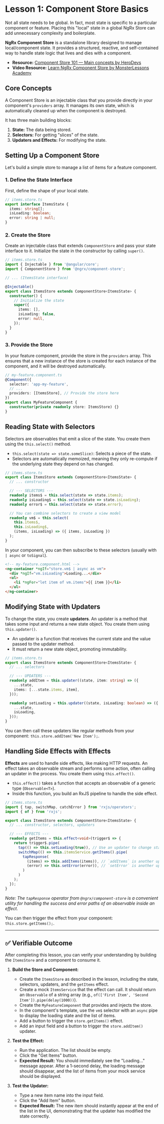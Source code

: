 # Lesson 1: Component Store Basics

Not all state needs to be global. In fact, most state is specific to a particular component or feature. Placing this "local" state in a global NgRx Store can add unnecessary complexity and boilerplate.

**NgRx Component Store** is a standalone library designed to manage local/component state. It provides a structured, reactive, and self-contained way to handle state logic that lives and dies with a component.

- **Resource:** [Component Store 101 — Main concepts by HeroDevs](https://www.herodevs.com/blog-posts/component-store-101----main-concepts-and-ngrx-store-interactions)
- **Video Resource:** [Learn NgRx Component Store by MonsterLessons Academy](https://www.youtube.com/watch?v=Zl45RERUN0U)

## Core Concepts

A Component Store is an injectable class that you provide directly in your component's `providers` array. It manages its own state, which is automatically cleaned up when the component is destroyed.

It has three main building blocks:
1.  **State:** The data being stored.
2.  **Selectors:** For getting "slices" of the state.
3.  **Updaters and Effects:** For modifying the state.

## Setting Up a Component Store

Let's build a simple store to manage a list of items for a feature component.

### 1. Define the State Interface

First, define the shape of your local state.

```typescript
// items.store.ts
export interface ItemsState {
  items: string[];
  isLoading: boolean;
  error: string | null;
}
```

### 2. Create the Store

Create an injectable class that extends `ComponentStore` and pass your state interface to it. Initialize the state in the constructor by calling `super()`.

```typescript
// items.store.ts
import { Injectable } from '@angular/core';
import { ComponentStore } from '@ngrx/component-store';

// ... (ItemsState interface)

@Injectable()
export class ItemsStore extends ComponentStore<ItemsState> {
  constructor() {
    // Initialize the state
    super({
      items: [],
      isLoading: false,
      error: null,
    });
  }
}
```

### 3. Provide the Store

In your feature component, provide the store in the `providers` array. This ensures that a new instance of the store is created for each instance of the component, and it will be destroyed automatically.

```typescript
// my-feature.component.ts
@Component({
  selector: 'app-my-feature',
  // ...
  providers: [ItemsStore], // Provide the store here
})
export class MyFeatureComponent {
  constructor(private readonly store: ItemsStore) {}
}
```

## Reading State with Selectors

Selectors are observables that emit a slice of the state. You create them using the `this.select()` method.

-   `this.select(state => state.someSlice)`: Selects a piece of the state.
-   Selectors are automatically memoized, meaning they only re-compute if the underlying state they depend on has changed.

```typescript
// items.store.ts
export class ItemsStore extends ComponentStore<ItemsState> {
  // ... constructor

  // --- SELECTORS ---
  readonly items$ = this.select(state => state.items);
  readonly isLoading$ = this.select(state => state.isLoading);
  readonly error$ = this.select(state => state.error);

  // You can combine selectors to create a view model
  readonly vm$ = this.select(
    this.items$,
    this.isLoading$,
    (items, isLoading) => ({ items, isLoading })
  );
}
```

In your component, you can then subscribe to these selectors (usually with `| async` or `toSignal`).

```html
<!-- my-feature.component.html -->
<ng-container *ngIf="store.vm$ | async as vm">
  <div *ngIf="vm.isLoading">Loading...</div>
  <ul>
    <li *ngFor="let item of vm.items">{{ item }}</li>
  </ul>
</ng-container>
```

## Modifying State with Updaters

To change the state, you create **updaters**. An updater is a method that takes some input and returns a new state object. You create them using `this.updater()`.

-   An updater is a function that receives the current state and the value passed to the updater method.
-   It must return a new state object, promoting immutability.

```typescript
// items.store.ts
export class ItemsStore extends ComponentStore<ItemsState> {
  // ... selectors

  // --- UPDATERS ---
  readonly addItem = this.updater((state, item: string) => ({
    ...state,
    items: [...state.items, item],
  }));

  readonly setLoading = this.updater((state, isLoading: boolean) => ({
    ...state,
    isLoading,
  }));
}
```

You can then call these updaters like regular methods from your component: `this.store.addItem('New Item');`.

## Handling Side Effects with Effects

**Effects** are used to handle side effects, like making HTTP requests. An effect takes an observable stream and performs some action, often calling an updater in the process. You create them using `this.effect()`.

-   `this.effect()` takes a function that accepts an observable of a generic type (`Observable<T>`).
-   Inside this function, you build an RxJS pipeline to handle the side effect.

```typescript
// items.store.ts
import { tap, switchMap, catchError } from 'rxjs/operators';
import { of } from 'rxjs';

export class ItemsStore extends ComponentStore<ItemsState> {
  // ... constructor, selectors, updaters

  // --- EFFECTS ---
  readonly getItems = this.effect<void>(trigger$ => {
    return trigger$.pipe(
      tap(() => this.setLoading(true)), // Use an updater to change state
      switchMap(() => this.itemsService.getItems().pipe(
        tapResponse(
          (items) => this.addItems(items)), // `addItems` is another updater
          (error) => this.setError(error)), // `setError` is another updater
        )
      )
    );
  });
}
```
*Note: The `tapResponse` operator from `@ngrx/component-store` is a convenient utility for handling the success and error paths of an observable inside an effect.*

You can then trigger the effect from your component: `this.store.getItems();`.

---

## ✅ Verifiable Outcome

After completing this lesson, you can verify your understanding by building the `ItemsStore` and a component to consume it.

1.  **Build the Store and Component:**
    -   Create the `ItemsStore` as described in the lesson, including the state, selectors, updaters, and the `getItems` effect.
    -   Create a mock `ItemsService` that the effect can call. It should return an `Observable` of a string array (e.g., `of(['First Item', 'Second Item']).pipe(delay(1000))`).
    -   Create the `MyFeatureComponent` that provides and injects the store.
    -   In the component's template, use the `vm$` selector with an `async` pipe to display the loading state and the list of items.
    -   Add a button to trigger the `store.getItems()` effect.
    -   Add an input field and a button to trigger the `store.addItem()` updater.

2.  **Test the Effect:**
    -   Run the application. The list should be empty.
    -   Click the "Get Items" button.
    -   **Expected Result:** You should immediately see the "Loading..." message appear. After a 1-second delay, the loading message should disappear, and the list of items from your mock service should be displayed.

3.  **Test the Updater:**
    -   Type a new item name into the input field.
    -   Click the "Add Item" button.
    -   **Expected Result:** The new item should instantly appear at the end of the list in the UI, demonstrating that the updater has modified the state correctly.